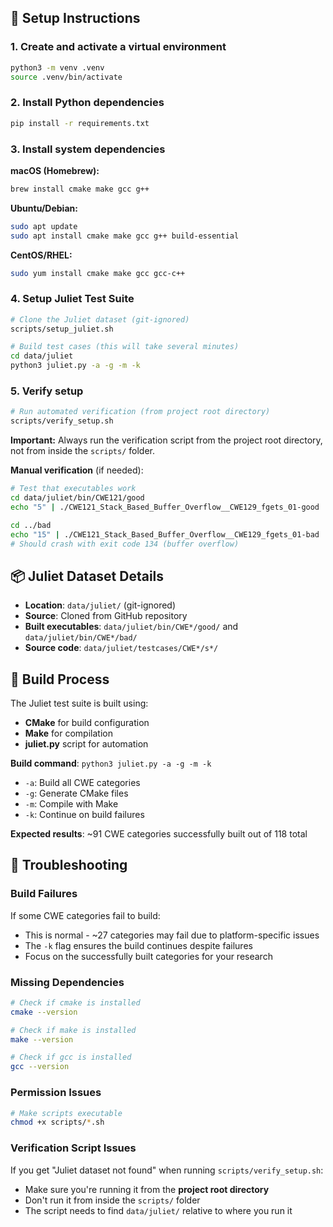 ## 🧩 Setup Instructions

### 1. Create and activate a virtual environment
```bash
python3 -m venv .venv
source .venv/bin/activate
```

### 2. Install Python dependencies
```bash
pip install -r requirements.txt
```

### 3. Install system dependencies

**macOS (Homebrew):**
```bash
brew install cmake make gcc g++
```

**Ubuntu/Debian:**
```bash
sudo apt update
sudo apt install cmake make gcc g++ build-essential
```

**CentOS/RHEL:**
```bash
sudo yum install cmake make gcc gcc-c++
```

### 4. Setup Juliet Test Suite
```bash
# Clone the Juliet dataset (git-ignored)
scripts/setup_juliet.sh

# Build test cases (this will take several minutes)
cd data/juliet
python3 juliet.py -a -g -m -k
```

### 5. Verify setup
```bash
# Run automated verification (from project root directory)
scripts/verify_setup.sh
```

**Important:** Always run the verification script from the project root directory, not from inside the `scripts/` folder.

**Manual verification** (if needed):
```bash
# Test that executables work
cd data/juliet/bin/CWE121/good
echo "5" | ./CWE121_Stack_Based_Buffer_Overflow__CWE129_fgets_01-good

cd ../bad  
echo "15" | ./CWE121_Stack_Based_Buffer_Overflow__CWE129_fgets_01-bad
# Should crash with exit code 134 (buffer overflow)
```

## 📦 Juliet Dataset Details
- **Location**: `data/juliet/` (git-ignored)
- **Source**: Cloned from GitHub repository
- **Built executables**: `data/juliet/bin/CWE*/good/` and `data/juliet/bin/CWE*/bad/`
- **Source code**: `data/juliet/testcases/CWE*/s*/`

## 🔧 Build Process
The Juliet test suite is built using:
- **CMake** for build configuration
- **Make** for compilation
- **juliet.py** script for automation

**Build command**: `python3 juliet.py -a -g -m -k`
- `-a`: Build all CWE categories
- `-g`: Generate CMake files
- `-m`: Compile with Make
- `-k`: Continue on build failures

**Expected results**: ~91 CWE categories successfully built out of 118 total

## 🚨 Troubleshooting

### Build Failures
If some CWE categories fail to build:
- This is normal - ~27 categories may fail due to platform-specific issues
- The `-k` flag ensures the build continues despite failures
- Focus on the successfully built categories for your research

### Missing Dependencies
```bash
# Check if cmake is installed
cmake --version

# Check if make is installed  
make --version

# Check if gcc is installed
gcc --version
```

### Permission Issues
```bash
# Make scripts executable
chmod +x scripts/*.sh
```

### Verification Script Issues
If you get "Juliet dataset not found" when running `scripts/verify_setup.sh`:
- Make sure you're running it from the **project root directory**
- Don't run it from inside the `scripts/` folder
- The script needs to find `data/juliet/` relative to where you run it 